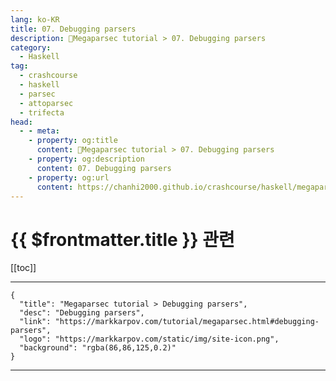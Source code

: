 ```yaml
---
lang: ko-KR
title: 07. Debugging parsers
description: 🐑Megaparsec tutorial > 07. Debugging parsers
category:
  - Haskell
tag: 
  - crashcourse
  - haskell
  - parsec
  - attoparsec
  - trifecta
head:
  - - meta:
    - property: og:title
      content: 🐑Megaparsec tutorial > 07. Debugging parsers
    - property: og:description
      content: 07. Debugging parsers
    - property: og:url
      content: https://chanhi2000.github.io/crashcourse/haskell/megaparsec/07.html
---
```


# {{ $frontmatter.title }} 관련

[[toc]]

---

```component VPCard
{
  "title": "Megaparsec tutorial > Debugging parsers",
  "desc": "Debugging parsers",
  "link": "https://markkarpov.com/tutorial/megaparsec.html#debugging-parsers",
  "logo": "https://markkarpov.com/static/img/site-icon.png",
  "background": "rgba(86,86,125,0.2)"
}
```

---
